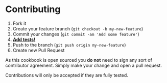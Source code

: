 Contributing
============
1. Fork it
2. Create your feature branch (`git checkout -b my-new-feature`)
3. Commit your changes (`git commit -am 'Add some feature'`)
4. [**Add tests!**](https://github.com/deliv/looker-cookbook/blob/master/TESTING.md)
5. Push to the branch (`git push origin my-new-feature`)
6. Create new Pull Request

As this cookbook is open sourced you **do not** need to sign any sort of contributor agreement. Simply make your change and open a pull request.

Contributions will only be accepted if they are fully tested.

